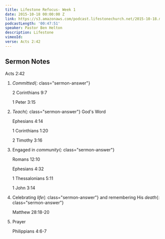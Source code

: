 ```yaml
---
title: Lifestone Refocus- Week 1
date: 2015-10-18 00:00:00 Z
link: https://s3.amazonaws.com/podcast.lifestonechurch.net/2015-10-18.mp3
podcastLength: '00:47:51'
speaker: Pastor Ben Helton
description: Lifestone
vimeoId: 
verse: Acts 2:42
---
```


## Sermon Notes

Acts 2:42

1. *Committed*{: class="sermon-answer"}

   2 Corinthians 9:7

   1 Peter 3:15

1. *Teach*{: class="sermon-answer"} God's Word

   Ephesians 4:14

   1 Corinthians 1:20

   2 Timothy 3:16

1. Engaged in *community*{: class="sermon-answer"}

   Romans 12:10

   Ephesians 4:32

   1 Thessalonians 5:11

   1 John 3:14

1. Celebrating *life*{: class="sermon-answer"} and remembering His *death*{: class="sermon-answer"}

   Matthew 28:18-20

1. Prayer

   Philippians 4:6-7
